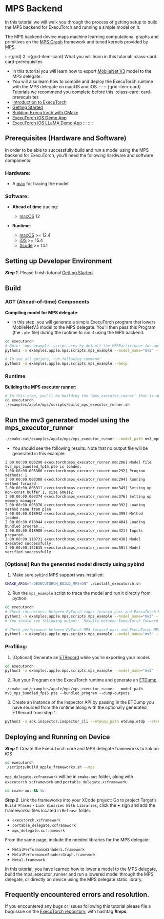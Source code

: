 # MPS Backend

In this tutorial we will walk you through the process of getting setup to build the MPS backend for ExecuTorch and running a simple model on it.

The MPS backend device maps machine learning computational graphs and primitives on the [MPS Graph](https://developer.apple.com/documentation/metalperformanceshadersgraph/mpsgraph?language=objc) framework and tuned kernels provided by [MPS](https://developer.apple.com/documentation/metalperformanceshaders?language=objc).

::::{grid} 2
:::{grid-item-card}  What you will learn in this tutorial:
:class-card: card-prerequisites
* In this tutorial you will learn how to export [MobileNet V3](https://pytorch.org/vision/main/models/mobilenetv3.html) model to the MPS delegate.
* You will also learn how to compile and deploy the ExecuTorch runtime with the MPS delegate on macOS and iOS.
:::
:::{grid-item-card}  Tutorials we recommend you complete before this:
:class-card: card-prerequisites
* [Introduction to ExecuTorch](intro-how-it-works.md)
* [Getting Started](getting-started.md)
* [Building ExecuTorch with CMake](using-executorch-building-from-source.md)
* [ExecuTorch iOS Demo App](https://github.com/pytorch-labs/executorch-examples/tree/main/mv3/apple/ExecuTorchDemo)
* [ExecuTorch iOS LLaMA Demo App](llm/llama-demo-ios.md)
:::
::::


## Prerequisites (Hardware and Software)

In order to be able to successfully build and run a model using the MPS backend for ExecuTorch, you'll need the following hardware and software components:

### Hardware:
 - A [mac](https://www.apple.com/mac/) for tracing the model

### Software:

  - **Ahead of time** tracing:
    - [macOS](https://www.apple.com/macos/) 12

  - **Runtime**:
    - [macOS](https://www.apple.com/macos/) >= 12.4
    - [iOS](https://www.apple.com/ios) >= 15.4
    - [Xcode](https://developer.apple.com/xcode/) >= 14.1

## Setting up Developer Environment

***Step 1.*** Please finish tutorial [Getting Started](getting-started.md).

## Build

### AOT (Ahead-of-time) Components

**Compiling model for MPS delegate**:
- In this step, you will generate a simple ExecuTorch program that lowers MobileNetV3 model to the MPS delegate. You'll then pass this Program (the `.pte` file) during the runtime to run it using the MPS backend.

```bash
cd executorch
# Note: `mps_example` script uses by default the MPSPartitioner for ops that are not yet supported by the MPS delegate. To turn it off, pass `--no-use_partitioner`.
python3 -m examples.apple.mps.scripts.mps_example --model_name="mv3" --bundled --use_fp16

# To see all options, run following command:
python3 -m examples.apple.mps.scripts.mps_example --help
```

### Runtime

**Building the MPS executor runner:**
```bash
# In this step, you'll be building the `mps_executor_runner` that is able to run MPS lowered modules:
cd executorch
./examples/apple/mps/scripts/build_mps_executor_runner.sh
```

## Run the mv3 generated model using the mps_executor_runner

```bash
./cmake-out/examples/apple/mps/mps_executor_runner --model_path mv3_mps_bundled_fp16.pte --bundled_program
```

- You should see the following results. Note that no output file will be generated in this example:
```
I 00:00:00.003290 executorch:mps_executor_runner.mm:286] Model file mv3_mps_bundled_fp16.pte is loaded.
I 00:00:00.003306 executorch:mps_executor_runner.mm:292] Program methods: 1
I 00:00:00.003308 executorch:mps_executor_runner.mm:294] Running method forward
I 00:00:00.003311 executorch:mps_executor_runner.mm:349] Setting up non-const buffer 1, size 606112.
I 00:00:00.003374 executorch:mps_executor_runner.mm:376] Setting up memory manager
I 00:00:00.003376 executorch:mps_executor_runner.mm:392] Loading method name from plan
I 00:00:00.018942 executorch:mps_executor_runner.mm:399] Method loaded.
I 00:00:00.018944 executorch:mps_executor_runner.mm:404] Loading bundled program...
I 00:00:00.018980 executorch:mps_executor_runner.mm:421] Inputs prepared.
I 00:00:00.118731 executorch:mps_executor_runner.mm:438] Model executed successfully.
I 00:00:00.122615 executorch:mps_executor_runner.mm:501] Model verified successfully.
```

### [Optional] Run the generated model directly using pybind
1. Make sure `pybind` MPS support was installed:
```bash
CMAKE_ARGS="-DEXECUTORCH_BUILD_MPS=ON" ./install_executorch.sh
```
2. Run the `mps_example` script to trace the model and run it directly from python:
```bash
cd executorch
# Check correctness between PyTorch eager forward pass and ExecuTorch MPS delegate forward pass
python3 -m examples.apple.mps.scripts.mps_example --model_name="mv3" --no-use_fp16 --check_correctness
# You should see following output: `Results between ExecuTorch forward pass with MPS backend and PyTorch forward pass for mv3_mps are matching!`

# Check performance between PyTorch MPS forward pass and ExecuTorch MPS forward pass
python3 -m examples.apple.mps.scripts.mps_example --model_name="mv3" --no-use_fp16 --bench_pytorch
```

### Profiling:
1. [Optional] Generate an [ETRecord](etrecord.rst) while you're exporting your model.
```bash
cd executorch
python3 -m examples.apple.mps.scripts.mps_example --model_name="mv3" --generate_etrecord -b
```
2. Run your Program on the ExecuTorch runtime and generate an [ETDump](etdump.md).
```
./cmake-out/examples/apple/mps/mps_executor_runner --model_path mv3_mps_bundled_fp16.pte --bundled_program --dump-outputs
```
3. Create an instance of the Inspector API by passing in the ETDump you have sourced from the runtime along with the optionally generated ETRecord from step 1.
```bash
python3 -m sdk.inspector.inspector_cli --etdump_path etdump.etdp --etrecord_path etrecord.bin
```

## Deploying and Running on Device

***Step 1***. Create the ExecuTorch core and MPS delegate frameworks to link on iOS
```bash
cd executorch
./scripts/build_apple_frameworks.sh --mps
```

`mps_delegate.xcframework` will be in `cmake-out` folder, along with `executorch.xcframework` and `portable_delegate.xcframework`:
```bash
cd cmake-out && ls
```

***Step 2***. Link the frameworks into your XCode project:
Go to project Target’s  `Build Phases`  -  `Link Binaries With Libraries`, click the **+** sign and add the frameworks: files located in  `Release` folder.
- `executorch.xcframework`
- `portable_delegate.xcframework`
- `mps_delegate.xcframework`

From the same page, include the needed libraries for the MPS delegate:
- `MetalPerformanceShaders.framework`
- `MetalPerformanceShadersGraph.framework`
- `Metal.framework`

In this tutorial, you have learned how to lower a model to the MPS delegate, build the mps_executor_runner and run a lowered model through the MPS delegate, or directly on device using the MPS delegate static library.


## Frequently encountered errors and resolution.

If you encountered any bugs or issues following this tutorial please file a bug/issue on the [ExecuTorch repository](https://github.com/pytorch/executorch/issues), with hashtag **#mps**.
